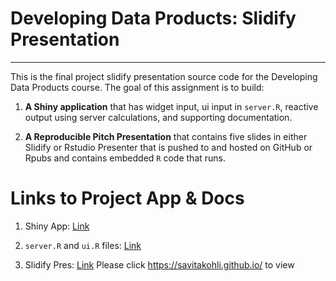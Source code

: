 # Developing Data Products: Slidify Presentation
---

This is the final project slidify presentation source code for the Developing Data Products course. The goal of this assignment is to build:

1. __A Shiny application__ that has widget input, ui input in `server.R`, reactive output using server calculations, and supporting documentation.

2. __A Reproducible Pitch Presentation__ that contains five slides in either Slidify or Rstudio Presenter that is pushed to and hosted on GitHub or Rpubs and contains embedded `R` code that runs.

# Links to Project App & Docs

1. Shiny App: [Link](https://savitakohli.shinyapps.io/ShinyApp/)

2. `server.R` and `ui.R` files: [Link](https://github.com/savitakohli/Developing-Data-Products-Final-Project/shiny-app)

3. Slidify Pres: [Link](https://savitakohli.github.io/)
Please click https://savitakohli.github.io/ to view 
